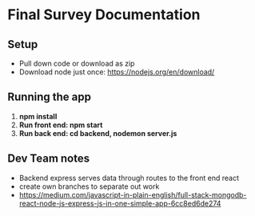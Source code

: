 # Final Survey Documentation

## Setup
* Pull down code or download as zip
* Download node just once: https://nodejs.org/en/download/

## Running the app
1. **npm install** 
2. **Run front end: npm start**
3. **Run back end: cd backend, nodemon server.js**

  
## Dev Team notes
* Backend express serves data through routes to the front end react
* create own branches to separate out work
* https://medium.com/javascript-in-plain-english/full-stack-mongodb-react-node-js-express-js-in-one-simple-app-6cc8ed6de274
